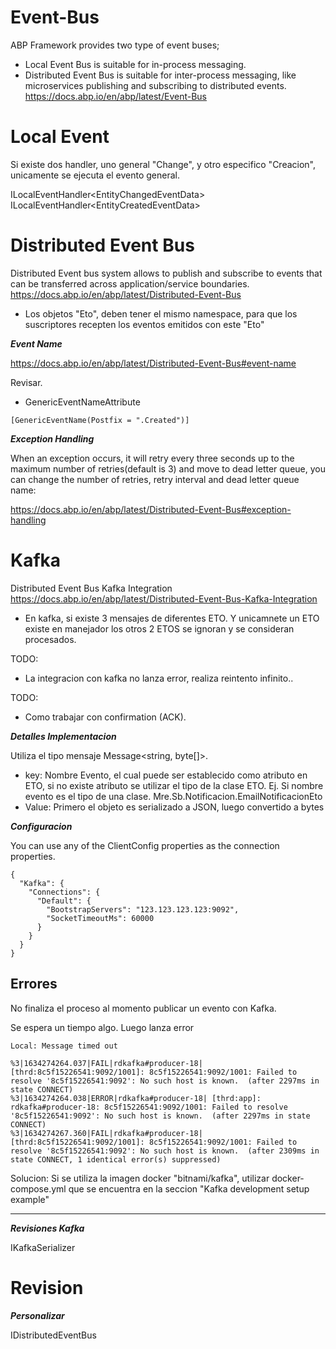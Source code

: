 # Event-Bus

ABP Framework provides two type of event buses;

- Local Event Bus is suitable for in-process messaging.
- Distributed Event Bus is suitable for inter-process messaging, like microservices publishing and subscribing to distributed events.
https://docs.abp.io/en/abp/latest/Event-Bus


# Local Event

Si existe dos handler, uno general "Change", y otro especifico "Creacion", unicamente se ejecuta el evento general. 

ILocalEventHandler<EntityChangedEventData<Plantilla>>
ILocalEventHandler<EntityCreatedEventData<Plantilla>>

# Distributed Event Bus

Distributed Event bus system allows to publish and subscribe to events that can be transferred across application/service boundaries. 
https://docs.abp.io/en/abp/latest/Distributed-Event-Bus

- Los objetos "Eto", deben tener el mismo namespace, para que los suscriptores recepten los eventos emitidos con este "Eto" 

***Event Name***


https://docs.abp.io/en/abp/latest/Distributed-Event-Bus#event-name

Revisar.
- GenericEventNameAttribute
```
[GenericEventName(Postfix = ".Created")]
```


***Exception Handling***

When an exception occurs, it will retry every three seconds up to the maximum number of retries(default is 3) and move to dead letter queue, you can change the number of retries, retry interval and dead letter queue name:

https://docs.abp.io/en/abp/latest/Distributed-Event-Bus#exception-handling


# Kafka 

Distributed Event Bus Kafka Integration
https://docs.abp.io/en/abp/latest/Distributed-Event-Bus-Kafka-Integration

- En kafka, si existe 3 mensajes de diferentes ETO. Y unicamnete un ETO existe en manejador los otros 2 ETOS se ignoran y se consideran procesados. 

TODO:
- La integracion con kafka no lanza error, realiza reintento infinito.. 


TODO:
- Como trabajar con  confirmation (ACK).  



***Detalles Implementacion***

Utiliza el tipo mensaje Message<string, byte[]>. 
- key: Nombre Evento, el cual puede ser establecido como atributo en ETO, si no existe atributo se utilizar el tipo de la clase ETO. Ej. Si nombre evento es el tipo de una clase. Mre.Sb.Notificacion.EmailNotificacionEto
- Value: Primero el objeto es serializado a JSON, luego convertido a bytes



***Configuracion***

You can use any of the ClientConfig properties as the connection properties.

```
{
  "Kafka": {
    "Connections": {
      "Default": {
        "BootstrapServers": "123.123.123.123:9092",
        "SocketTimeoutMs": 60000
      }
    }
  }
}

```

Errores
------------------------

No finaliza el proceso al momento publicar un evento con Kafka.

Se espera un tiempo algo. 
Luego lanza error 
```
Local: Message timed out
```

```
%3|1634274264.037|FAIL|rdkafka#producer-18| [thrd:8c5f15226541:9092/1001]: 8c5f15226541:9092/1001: Failed to resolve '8c5f15226541:9092': No such host is known.  (after 2297ms in state CONNECT)
%3|1634274264.038|ERROR|rdkafka#producer-18| [thrd:app]: rdkafka#producer-18: 8c5f15226541:9092/1001: Failed to resolve '8c5f15226541:9092': No such host is known.  (after 2297ms in state CONNECT)
%3|1634274267.360|FAIL|rdkafka#producer-18| [thrd:8c5f15226541:9092/1001]: 8c5f15226541:9092/1001: Failed to resolve '8c5f15226541:9092': No such host is known.  (after 2309ms in state CONNECT, 1 identical error(s) suppressed)
```

Solucion:
Si se utiliza la imagen docker "bitnami/kafka", utilizar docker-compose.yml que se encuentra en la seccion  "Kafka development setup example"

-----------------------------

***Revisiones Kafka***

IKafkaSerializer 


# Revision

***Personalizar***

IDistributedEventBus 